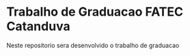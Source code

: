 # Trabalho de Graduacao FATEC Catanduva
Neste repositorio sera desenvolvido o trabalho de graduacao
